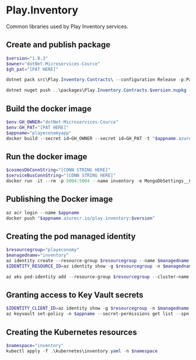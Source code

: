 # Play.Inventory
Common libraries used by Play Inventory services.

## Create and publish package
```powershell
$version="1.0.3"
$owner="dotNet-Microservices-Cource"
$gh_pat="[PAT HERE]"

dotnet pack src\Play.Inventory.Contracts\ --configuration Release -p:PackageVersion=$version -p:RepositoryUrl=https://github.com/$owner/play.inventory -o..\packages

dotnet nuget push ..\packages\Play.Inventory.Contracts.$version.nupkg --api-key $gh_pat --source "github"
```

## Build the docker image
```powershell
$env:GH_OWNER="dotNet-Microservices-Cource"
$env:GH_PAT="[PAT HERE]"
$appname="playeconomyapp"
docker build --secret id=GH_OWNER --secret id=GH_PAT -t "$appname.azurecr.io/play.inventory:$version" .
```

## Run the docker image
```powershell
$cosmosDbConnString="[CONN STRING HERE]"
$serviceBusConnString="[CONN STRING HERE]"
docker run -it --rm -p 5004:5004 --name inventory -e MongoDbSettings__ConnectionString=$cosmosDbConnString -e ServiceBusSettings__ConnectionString=$serviceBusConnString -e ServiceSettings__MessageBroker="SERVICEBUS" play.inventory:$version
```

## Publishing the Docker image
```powershell
az acr login --name $appname
docker push "$appname.azurecr.io/play.inventory:$version"
```

## Creating the pod managed identity
```powershell
$resourcegroup="playeconomy"
$managedname="inventory"
az identity create --resource-group $resourcegroup --name $managedname
$IDENTITY_RESOURCE_ID=az identity show -g $resourcegroup -n $managedname --query id -otsv

az aks pod-identity add --resource-group $resourcegroup --cluster-name $appname --namespace $managedname --name $managedname --identity-resource-id $IDENTITY_RESOURCE_ID
```

## Granting access to Key Vault secrets
```powershell
$IDENTITY_CLIENT_ID=az identity show -g $resourcegroup -n $managedname --query clientId -otsv
az keyvault set-policy -n $appname --secret-permissions get list --spn $IDENTITY_CLIENT_ID
```

## Creating the Kubernetes resources
```powershell
$namespace="inventory"
kubectl apply -f .\kubernetes\inventory.yaml -n $namespace
```